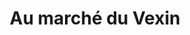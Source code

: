 ---
title: "Au marché du Vexin"
url: /oinville-sur_montcient/au-marche-du-vexin/
shop: Lebensmittel
---